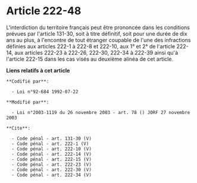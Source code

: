 # Article 222-48

L'interdiction du territoire français peut être prononcée dans les conditions prévues par l'article 131-30, soit à titre
définitif, soit pour une durée de dix ans au plus, à l'encontre de tout étranger coupable de l'une des infractions définies
aux articles 222-1 à 222-8 et 222-10, aux 1° et 2° de l'article 222-14, aux articles 222-23 à 222-26, 222-30, 222-34 à 222-39
ainsi qu'à l'article 222-15 dans les cas visés au deuxième alinéa de cet article.

**Liens relatifs à cet article**

	**Codifié par**:

	  - Loi n°92-684 1992-07-22

	**Modifié par**:

	  - Loi n°2003-1119 du 26 novembre 2003 - art. 78 () JORF 27 novembre 2003

	**Cite**:

	  - Code pénal - art. 131-30 (V)
	  - Code pénal - art. 222-1 (V)
	  - Code pénal - art. 222-10 (V)
	  - Code pénal - art. 222-14 (V)
	  - Code pénal - art. 222-15 (V)
	  - Code pénal - art. 222-23 (V)
	  - Code pénal - art. 222-30 (V)
	  - Code pénal - art. 222-34 (V)
